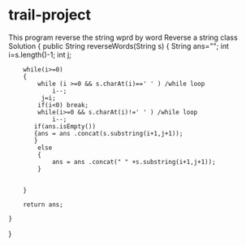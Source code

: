 # trail-project

This program reverse the string wprd by word
Reverse a string 
class Solution {
    public String reverseWords(String s) {
        String ans="";
        int i=s.length()-1;
        int j;
        
        while(i>=0)
        {           
            while (i >=0 && s.charAt(i)==' ' ) /while loop
                i--;
             j=i;
            if(i<0) break;
            while(i>=0 && s.charAt(i)!=' ' ) /while loop
                i--;
           if(ans.isEmpty())
           {ans = ans .concat(s.substring(i+1,j+1));
           }
            else
            {
                ans = ans .concat(" " +s.substring(i+1,j+1));
            }
                
                
        }
       
        return ans;
        
    }
}
